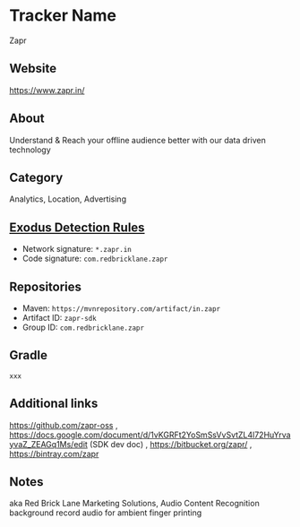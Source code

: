 # Tracker Name
Zapr

## Website
https://www.zapr.in/

## About
Understand & Reach your offline audience better with our data driven technology

## Category
Analytics, Location, Advertising

## [Exodus Detection Rules](https://exodus-privacy.eu.org)
*   Network signature: `*.zapr.in`
*   Code signature: `com.redbricklane.zapr`

## Repositories
*   Maven: `https://mvnrepository.com/artifact/in.zapr`
*   Artifact ID: `zapr-sdk`
*   Group ID: `com.redbricklane.zapr`

## Gradle
`xxx`

## Additional links
https://github.com/zapr-oss , https://docs.google.com/document/d/1vKGRFt2YoSmSsVvSvtZL4l72HuYrvayvaZ_ZEAGq1Ms/edit (SDK dev doc) , https://bitbucket.org/zapr/ , https://bintray.com/zapr

## Notes
aka Red Brick Lane Marketing Solutions, Audio Content Recognition background record audio for ambient finger printing